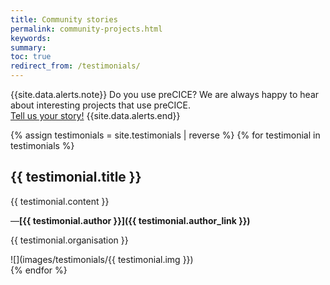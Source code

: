 ```yaml
---
title: Community stories
permalink: community-projects.html
keywords:
summary:
toc: true
redirect_from: /testimonials/
---
```


{{site.data.alerts.note}}
Do you use preCICE? We are always happy to hear about interesting projects that use preCICE. <br>
<a class="button primary" href="community-channels.html">Tell us your story!</a>
{{site.data.alerts.end}}

{% assign testimonials = site.testimonials | reverse %}
{% for testimonial in testimonials %}
## {{ testimonial.title }}
<div class="row" markdown="1">
<div class="col-md-6" markdown="1">
{{ testimonial.content }}

—**[{{ testimonial.author }}]({{ testimonial.author_link }})**

{{ testimonial.organisation }}
</div>
<div class="col-md-6" markdown="1">
![](images/testimonials/{{ testimonial.img }})
</div>
</div>
{% endfor %}


